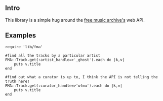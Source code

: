 Intro
-----

This library is a simple hug around the [free music archive's](http://www.freemusicarchive.org) web API.

Examples
--------

	require 'lib/fma'

	#find all the tracks by a particular artist
	FMA::Track.get(:artist_handle=>'_ghost').each do |k,v|
  		puts v.title
	end

	#find out what a curator is up to, I think the API is not telling the truth here!
	FMA::Track.get(:curator_handle=>'wfmu').each do |k,v|
  		puts v.title
	end
